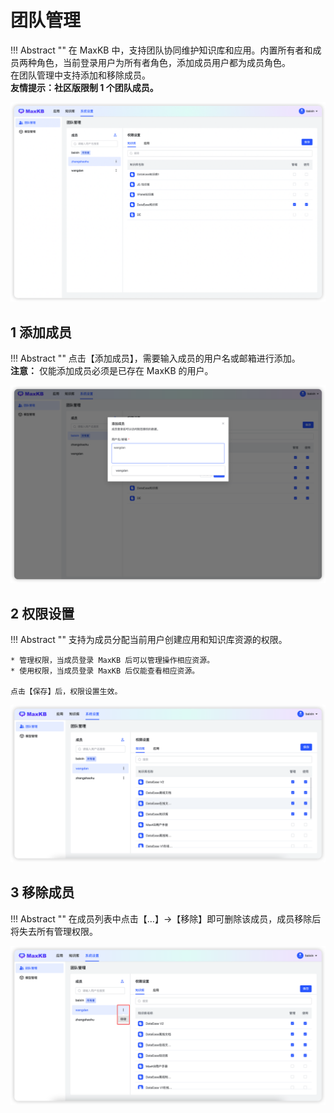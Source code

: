 # 团队管理

!!! Abstract ""
    在 MaxKB 中，支持团队协同维护知识库和应用。内置所有者和成员两种角色，当前登录用户为所有者角色，添加成员用户都为成员角色。     
    在团队管理中支持添加和移除成员。    
    **友情提示：社区版限制 1 个团队成员。**      

![成员列表](../../img/team/teamlist.png)

## 1 添加成员

!!! Abstract ""
    点击【添加成员】，需要输入成员的用户名或邮箱进行添加。   
    **注意：** 仅能添加成员必须是已存在 MaxKB 的用户。  

![添加成员](../../img/team/addMembers.png)

## 2 权限设置

!!! Abstract ""
    支持为成员分配当前用户创建应用和知识库资源的权限。 

    * 管理权限，当成员登录 MaxKB 后可以管理操作相应资源。 
    * 使用权限，当成员登录 MaxKB 后仅能查看相应资源。    
    
    点击【保存】后，权限设置生效。

![权限设置](<../../img/team/Permission settings.png>)

## 3 移除成员

!!! Abstract ""
    在成员列表中点击【…】->【移除】即可删除该成员，成员移除后将失去所有管理权限。

![移除成员](../../img/team/del-members.png)